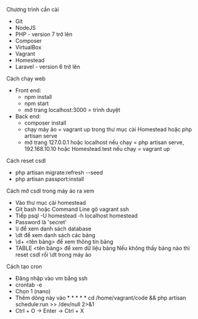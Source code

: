 Chương trình cần cài
 + Git
 + NodeJS
 + PHP - version 7 trở lên
 + Composer 
 + VirtualBox
 + Vagrant
 + Homestead
 + Laravel - version 6 trở lên

Cách chạy web
 - Front end:
    + npm install
    + npm start
    + mở trang localhost:3000 = trình duyệt
 - Back end:
    + composer install
    + chạy máy ảo = vagrant up trong thư mục cài Homestead hoặc php artisan serve
    + mở trang 127.0.0.1 hoặc localhost nếu chạy = php artisan serve, 192.168.10.10 hoặc Homestead.test nếu chạy = vagrant up

Cách reset csdl
 + php artisan migrate:refresh --seed
 + php artisan passport:install

Cách mở csdl trong máy ảo ra xem
 + Vào thư mục cài homestead
 + Git bash hoặc Command Line gõ vagrant ssh
 + Tiếp psql -U homestead -h localhost homestead
 + Password là 'secret'
 + \l để xem danh sách database
 + \dt để xem danh sách các bảng
 + \d+ <tên bảng> để xem thông tin bảng
 + TABLE <tên bảng> để xem dữ liệu bảng
Nếu không thấy bảng nào thì reset csdl rồi \dt trong máy ảo

Cách tạo cron
 + Đăng nhập vào vm bằng ssh
 + crontab -e
 + Chọn 1 (nano)
 + Thêm dòng này vào * * * * * cd /home/vagrant/code && php artisan schedule:run >> /dev/null 2>&1
 + Ctrl + O -> Enter -> Ctrl + X
